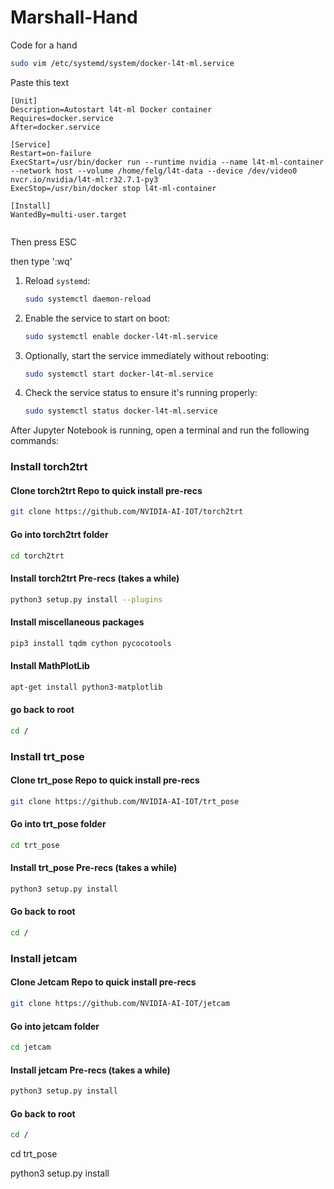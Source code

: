 # Marshall-Hand
Code for a hand 



```bash
sudo vim /etc/systemd/system/docker-l4t-ml.service
```
Paste this text 
```
[Unit]
Description=Autostart l4t-ml Docker container
Requires=docker.service
After=docker.service

[Service]
Restart=on-failure
ExecStart=/usr/bin/docker run --runtime nvidia --name l4t-ml-container --network host --volume /home/felg/l4t-data --device /dev/video0 nvcr.io/nvidia/l4t-ml:r32.7.1-py3
ExecStop=/usr/bin/docker stop l4t-ml-container

[Install]
WantedBy=multi-user.target


```
Then press ESC

then type ':wq'





1. Reload `systemd`:
   
   ```bash
   sudo systemctl daemon-reload
   ```

2. Enable the service to start on boot:
   
   ```bash
   sudo systemctl enable docker-l4t-ml.service
   ```

3. Optionally, start the service immediately without rebooting:
   
   ```bash
   sudo systemctl start docker-l4t-ml.service
   ```

4. Check the service status to ensure it's running properly:
   
   ```bash
   sudo systemctl status docker-l4t-ml.service
   ```








After Jupyter Notebook is running, open a terminal and run the following commands:


### Install torch2trt 

   #### Clone torch2trt Repo to quick install pre-recs
   ```bash
   git clone https://github.com/NVIDIA-AI-IOT/torch2trt
   ```

   #### Go into torch2trt folder
   ```bash
   cd torch2trt
   ```

   #### Install torch2trt Pre-recs (takes a while)
   ```bash
   python3 setup.py install --plugins
   ```

   #### Install miscellaneous packages
   ```bash
   pip3 install tqdm cython pycocotools
   ```

   #### Install MathPlotLib
   ```bash
   apt-get install python3-matplotlib
   ```

   #### go back to root
   ```bash
   cd /
   ```

### Install trt_pose
 
   #### Clone trt_pose Repo to quick install pre-recs
   ```bash
   git clone https://github.com/NVIDIA-AI-IOT/trt_pose
   ```

   #### Go into trt_pose folder
   ```bash
   cd trt_pose
   ```

   #### Install trt_pose Pre-recs (takes a while)
   ```bash
   python3 setup.py install
   ```

   #### Go back to root
   ```bash
   cd /
   ```

### Install jetcam 

   #### Clone Jetcam Repo to quick install pre-recs
   ```bash
   git clone https://github.com/NVIDIA-AI-IOT/jetcam
   ```

   #### Go into jetcam folder
   ```bash
   cd jetcam
   ```

   #### Install jetcam Pre-recs (takes a while)
   ```bash
   python3 setup.py install
   ```

   #### Go back to root
   ```bash
   cd /
   ```











   cd trt_pose

   python3 setup.py install
